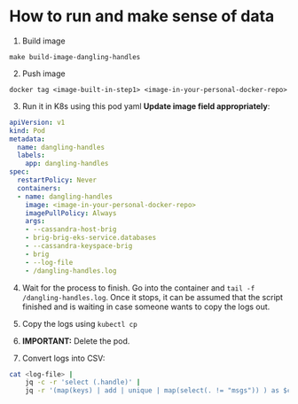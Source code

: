 # How to run and make sense of data

1. Build image

```
make build-image-dangling-handles
```
2. Push image

```
docker tag <image-built-in-step1> <image-in-your-personal-docker-repo>
```

3. Run it in K8s using this pod yaml **Update image field appropriately**:

```yaml
apiVersion: v1
kind: Pod
metadata:
  name: dangling-handles
  labels:
    app: dangling-handles
spec:
  restartPolicy: Never
  containers:
  - name: dangling-handles
    image: <image-in-your-personal-docker-repo>
    imagePullPolicy: Always
    args:
    - --cassandra-host-brig
    - brig-brig-eks-service.databases
    - --cassandra-keyspace-brig
    - brig
    - --log-file
    - /dangling-handles.log
```

4. Wait for the process to finish. Go into the container and `tail -f /dangling-handles.log`. Once it stops, it can be assumed that the script finished and is waiting in case someone wants to copy the logs out.

5. Copy the logs using `kubectl cp`

6. **IMPORTANT:** Delete the pod.

7. Convert logs into CSV:

```bash
cat <log-file> |
    jq -c -r 'select (.handle)' |
    jq -r '(map(keys) | add | unique | map(select(. != "msgs")) ) as $cols | map(. as $row | $cols | map($row[.])) as $rows | $cols, $rows[] | @csv' > dangling-handles.csv
```
